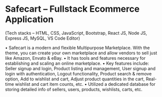 # Safecart – Fullstack Ecommerce Application
(Tech stacks – HTML, CSS, JavaScript, Bootstrap, React JS, Node JS, Express JS, MySQL, VS Code Editor)

• Safecart is a modern and flexible Multipurpose Marketplace. With the theme, you can create your own marketplace and allow vendors to sell just like Amazon, Envato & eBay.
• It has tools and features necessary for establishing and scaling an online marketplace.
• Key features include: 
Seller signup and login, Product listing and management, User signup and login with authentication, Logout functionality, Product search & remove option, Add to wishlist and cart, Adjust product quantities in the cart, Real-time wishlist and cart item counts, etc.
• Utilized a dedicated database for storing detailed info of sellers, users, products, wishlists, carts, etc.
